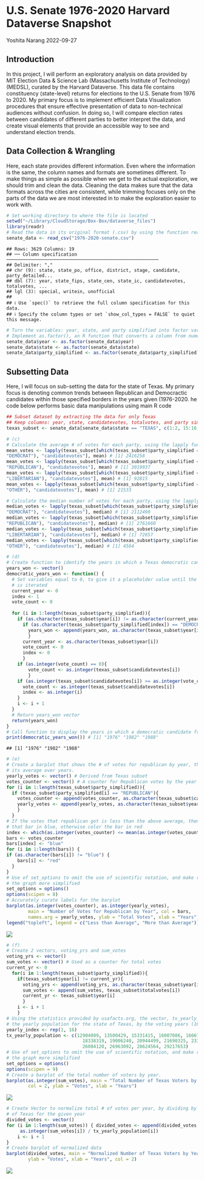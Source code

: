 U.S. Senate 1976-2020 Harvard Dataverse Snapshot
================
Yoshita Narang
2022-09-27

## Introduction

In this project, I will perform an exploratory analysis on data provided
by MIT Election Data & Science Lab (Massachusetts Institute of
Technology) (MEDSL), curated by the Harvard Dataverse. This data file
contains constituency (state-level) returns for elections to the U.S.
Senate from 1976 to 2020. My primary focus is to implement efficient
Data Visualization procedures that ensure effective presentation of data
to non-technical audiences without confusion. In doing so, I will
compare election rates between candidates of different parties to better
interpret the data, and create visual elements that provide an
accessible way to see and understand election trends.

## Data Collection & Wrangling

Here, each state provides different information. Even where the
information is the same, the column names and formats are sometimes
different. To make things as simple as possible when we get to the
actual exploration, we should trim and clean the data. Cleaning the data
makes sure that the data formats across the cities are consistent, while
trimming focuses only on the parts of the data we are most interested in
to make the exploration easier to work with.

``` r
# Set working directory to where the file is located 
setwd("~/Library/CloudStorage/Box-Box/dataverse_files")
library(readr)
# Read the data in its original format (.csv) by using the function read.csv()
senate_data <- read_csv("1976-2020-senate.csv")
```

    ## Rows: 3629 Columns: 19
    ## ── Column specification ────────────────────────────────────────────────────────
    ## Delimiter: ","
    ## chr (9): state, state_po, office, district, stage, candidate, party_detailed...
    ## dbl (7): year, state_fips, state_cen, state_ic, candidatevotes, totalvotes, ...
    ## lgl (3): special, writein, unofficial
    ## 
    ## ℹ Use `spec()` to retrieve the full column specification for this data.
    ## ℹ Specify the column types or set `show_col_types = FALSE` to quiet this message.

``` r
# Turn the variables: year, state, and party simplified into factor variable
# Implement as.factor(), an R function that converts a column from numeric to factor
senate_data$year <- as.factor(senate_data$year)
senate_data$state <- as.factor(senate_data$state)
senate_data$party_simplified <- as.factor(senate_data$party_simplified)
```

## Subsetting Data

Here, I will focus on sub-setting the data for the state of Texas. My
primary focus is denoting common trends between Republican and
Democractic candidates within those specified borders in the years given
(1976-2020. he code below performs basic data manipulations using main R
code

``` r
## Subset dataset by extracting the data for only Texas
## Keep columns: year, state, candidatevotes, totalvotes, and party simplified.
texas_subset <- senate_data[senate_data$state == "TEXAS", c(1:2, 15:16, 19)]
```

``` r
# (c)
# Calculate the average # of votes for each party, using the lapply function
mean_votes <- lapply(texas_subset[which(texas_subset$party_simplified == 
"DEMOCRAT"), "candidatevotes"], mean) # [1] 2416258
mean_votes <- lapply(texas_subset[which(texas_subset$party_simplified == 
"REPUBLICAN"), "candidatevotes"], mean) # [1] 3019937
mean_votes <- lapply(texas_subset[which(texas_subset$party_simplified == 
"LIBERTARIAN"), "candidatevotes"], mean) # [1] 92815
mean_votes <- lapply(texas_subset[which(texas_subset$party_simplified == 
"OTHER"), "candidatevotes"], mean) # [1] 21533
```

``` r
# Calculate the median number of votes for each party, using the lapply function
median_votes <- lapply(texas_subset[which(texas_subset$party_simplified == 
"DEMOCRAT"), "candidatevotes"], median) # [1] 2112490
median_votes <- lapply(texas_subset[which(texas_subset$party_simplified == 
"REPUBLICAN"), "candidatevotes"], median) # [1] 2761660
median_votes <- lapply(texas_subset[which(texas_subset$party_simplified ==
"LIBERTARIAN"), "candidatevotes"], median) # [1] 72657
median_votes <- lapply(texas_subset[which(texas_subset$party_simplified == 
"OTHER"), "candidatevotes"], median) # [1] 4564
```

``` r
# (d)
# Create function to identify the years in which a Texas democratic candidate won
years_won <- vector()
democratic_years_won <- function() {
  # Set variables equal to 0, to give it a placeholder value until the for loop
  # is iterated 
  current_year <- 0
  index <- 1
  vote_count <- 0
  
  for (i in 1:length(texas_subset$party_simplified)){
    if (as.character(texas_subset$year[i]) != as.character(current_year)){
      if (as.character(texas_subset$party_simplified[index]) == "DEMOCRAT"){
        years_won <- append(years_won, as.character(texas_subset$year[index]))
        }
      current_year <- as.character(texas_subset$year[i])
      vote_count <- 0
      index <- 0
      }
    if (as.integer(vote_count) == 0){
        vote_count <- as.integer(texas_subset$candidatevotes[i])
        }
    if (as.integer(texas_subset$candidatevotes[i]) >= as.integer(vote_count)){ 
      vote_count <- as.integer(texas_subset$candidatevotes[i])
      index <- as.integer(i)
    }
    i <- i + 1 
  }
  # Return years_won vector 
  return(years_won)
}
# Call function to display the years in which a democratic candidate from Texas won
print(democratic_years_won()) # [1] "1976" "1982" "1988"
```

    ## [1] "1976" "1982" "1988"

``` r
# (e)
# Create a barplot that shows the # of votes for republican by year, then compute 
# its average over years. 
yearly_votes <- vector() # Derived from Texas subset 
votes_counter <- vector() # A counter for Republican votes by the year 
for (i in 1:length(texas_subset$party_simplified)){
  if (texas_subset$party_simplified[i] == "REPUBLICAN"){
    votes_counter <- append(votes_counter, as.character(texas_subset$candidatevotes[i]))
    yearly_votes <- append(yearly_votes, as.character(texas_subset$year[i]))
    } 
  }
# If the votes that republican got is less than the above average, then color 
# that bar in blue, otherwise color the bar in red
index <- which(as.integer(votes_counter) <= mean(as.integer(votes_counter)))
bars <- votes_counter
bars[index] <- "blue"
for (i in 1:length(bars)) {
if (as.character(bars[i]) != "blue") {
    bars[i] <- "red"
  }
}
# Use of set_options to omit the use of scientific notation, and make reading 
# the graph more simplified 
set_options = options()
options(scipen = 8)
# Accurately curate labels for the barplot
barplot(as.integer(votes_counter), as.integer(yearly_votes),
        main = "Number of Votes for Republican by Year", col = bars,
        names.arg = yearly_votes, ylab = "Total Votes", xlab = "Years")
legend("topleft", legend = c("Less than Average", "More than Average"))
```

<img src="Senate_Data_Visualization_files/figure-gfm/unnamed-chunk-6-1.png" style="display: block; margin: auto;" />

``` r
# (f)
# Create 2 vectors, voting_yrs and sum_votes 
voting_yrs <- vector()
sum_votes <- vector() # Used as a counter for total votes 
current_yr <- 0
  for(i in 1:length(texas_subset$party_simplified)){
    if(texas_subset$year[i] != current_yr){
      voting_yrs <- append(voting_yrs, as.character(texas_subset$year[i]))
      sum_votes <- append(sum_votes, texas_subset$totalvotes[i])
      current_yr <- texas_subset$year[i]
      }
    i <- i + 1
    }
# Using the statistics provided by usafacts.org, the vector, tx_yearly_population, holds
# the yearly population for the state of Texas, by the voting years (16 voting years)
yearly_index <- rep(1, 16)
tx_yearly_population <- c(12904089, 13500429, 15331415, 16007086, 16667022, 17044714,
                            18338319, 19006240, 20944499, 21690325, 233559580, 24309039,
                            26084120, 26963092, 28624564, 29217653)
# Use of set_options to omit the use of scientific notation, and make reading 
# the graph more simplified 
set_options = options()
options(scipen = 9)
# Create a barplot of the total number of voters by year. 
barplot(as.integer(sum_votes), main = "Total Number of Texas Voters by Year", 
        col = 2, ylab = "Votes", xlab = "Years")
```

<img src="Senate_Data_Visualization_files/figure-gfm/unnamed-chunk-7-1.png" style="display: block; margin: auto;" />

``` r
# Create Vector to normalize total # of votes per year, by dividing by the population 
# of Texas for the given year
divided_votes <- vector()
for (i in 1:length(sum_votes)) { divided_votes <- append(divided_votes,
     as.integer(sum_votes[i]) / tx_yearly_population[i])
    i <- i + 1
}
# Create barplot of normalized data 
barplot(divided_votes, main = "Normalized Number of Texas Voters by Year", 
        ylab = "Votes", xlab = "Years", col = 2)
```

<img src="Senate_Data_Visualization_files/figure-gfm/unnamed-chunk-8-1.png" style="display: block; margin: auto;" />
